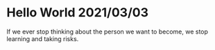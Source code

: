 # Hello World 2021/03/03

If we ever stop thinking about the person we want to become, we stop learning and taking risks.
